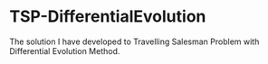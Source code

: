 # TSP-DifferentialEvolution
The solution I have developed to Travelling Salesman Problem with Differential Evolution Method.
